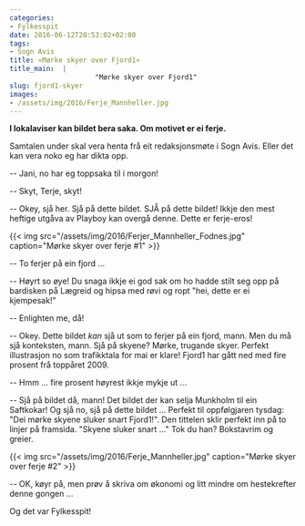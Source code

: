 ```yaml
---
categories:
- Fylkesspit
date: 2016-06-12T20:53:02+02:00
tags:
- Sogn Avis
title: «Mørke skyer over Fjord1»
title_main:  |
                     "Mørke skyer over Fjord1"
slug: fjord1-skyer
images:
- /assets/img/2016/Ferje_Mannheller.jpg
---
```

**I lokalaviser kan bildet bera saka. Om motivet er ei ferje.**
<!--more-->

Samtalen under skal vera henta frå eit redaksjonsmøte i Sogn Avis. Eller det kan vera noko eg har dikta opp.

-- Jani, no har eg toppsaka til i morgon!

-- Skyt, Terje, skyt!

-- Okey, sjå her. Sjå på dette bildet. SJÅ på dette bildet! Ikkje den mest heftige utgåva av Playboy kan overgå denne. Dette er ferje-eros!

{{< img src="/assets/img/2016/Ferjer_Mannheller_Fodnes.jpg" caption="Mørke skyer over ferje #1" >}}

-- To ferjer på ein fjord ...

-- Høyrt so øye! Du snaga ikkje ei god sak om ho hadde stilt seg opp på bardisken på Lægreid og hipsa med røvi og ropt "hei, dette er ei kjempesak!"

-- Enlighten me, då!

-- Okey. Dette bildet *kan* sjå ut som to ferjer på ein fjord, mann. Men du må sjå konteksten, mann. Sjå på skyene? Mørke, trugande skyer. Perfekt illustrasjon no som trafikktala for mai er klare! Fjord1 har gått ned med fire prosent frå toppåret 2009.

-- Hmm ... fire prosent høyrest ikkje mykje ut ...

-- Sjå på bildet då, mann! Det bildet der kan selja Munkholm til ein Saftkokar! Og sjå no, sjå på dette bildet ... Perfekt til oppfølgjaren tysdag: "Dei mørke skyene sluker snart Fjord1!". Den tittelen sklir perfekt inn på to linjer på framsida. "Skyene sluker snart ..." Tok du han? Bokstavrim og greier.

{{< img src="/assets/img/2016/Ferje_Mannheller.jpg" caption="Mørke skyer over ferje #2" >}}

-- OK, køyr på, men prøv å skriva om økonomi og litt mindre om hestekrefter denne gongen ...

Og det var Fylkesspit!



